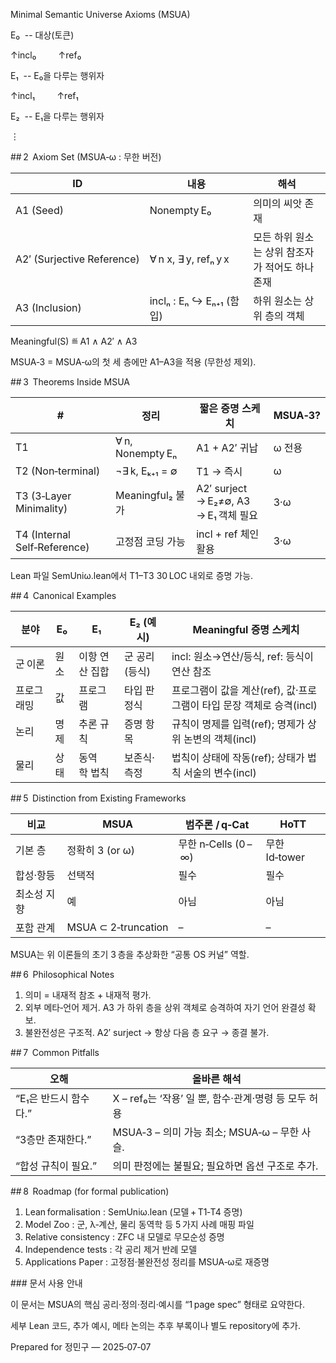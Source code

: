 Minimal Semantic Universe Axioms (MSUA)

E₀  -- 대상(토큰)

↑incl₀         ↑ref₀

E₁  -- E₀을 다루는 행위자

↑incl₁         ↑ref₁

E₂  -- E₁을 다루는 행위자

⋮

## 2  Axiom Set (MSUA‑ω : 무한 버전)

| **ID** | **내용** | **해석** |
| --- | --- | --- |
| A1 (Seed) | Nonempty E₀ | 의미의 씨앗 존재 |
| A2′ (Surjective Reference) | ∀ n x, ∃ y, refₙ y x | 모든 하위 원소는 상위 참조자가 적어도 하나 존재 |
| A3 (Inclusion) | inclₙ : Eₙ ↪ Eₙ₊₁ (함입) | 하위 원소는 상위 층의 객체 |

Meaningful(S) ≝ A1 ∧ A2′ ∧ A3

MSUA‑3 = MSUA‑ω의 첫 세 층에만 A1–A3을 적용 (무한성 제외).

## 3  Theorems Inside MSUA

| **#** | **정리** | **짧은 증명 스케치** | **MSUA‑3?** |
| --- | --- | --- | --- |
| T1 | ∀ n, Nonempty Eₙ | A1 + A2′ 귀납 | ω 전용 |
| T2 (Non‑terminal) | ¬∃ k, Eₖ₊₁ = ∅ | T1 → 즉시 | ω |
| T3 (3‑Layer Minimality) | Meaningful₂ 불가 | A2′ surject → E₂≠∅, A3 → E₁ 객체 필요 | 3·ω |
| T4 (Internal Self‑Reference) | 고정점 코딩 가능 | incl + ref 체인 활용 | 3·ω |

Lean 파일 SemUniω.lean에서 T1–T3 30 LOC 내외로 증명 가능.

## 4  Canonical Examples

| **분야** | **E₀** | **E₁** | **E₂ (예시)** | **Meaningful 증명 스케치** |
| --- | --- | --- | --- | --- |
| 군 이론 | 원소 | 이항 연산 집합 | 군 공리(등식) | incl: 원소→연산/등식, ref: 등식이 연산 참조 |
| 프로그래밍 | 값 | 프로그램 | 타입 판정식 | 프로그램이 값을 계산(ref), 값·프로그램이 타입 문장 객체로 승격(incl) |
| 논리 | 명제 | 추론 규칙 | 증명 항목 | 규칙이 명제를 입력(ref); 명제가 상위 논변의 객체(incl) |
| 물리 | 상태 | 동역학 법칙 | 보존식·측정 | 법칙이 상태에 작동(ref); 상태가 법칙 서술의 변수(incl) |

## 5  Distinction from Existing Frameworks

| **비교** | **MSUA** | **범주론 / q‑Cat** | **HoTT** |
| --- | --- | --- | --- |
| 기본 층 | 정확히 3 (or ω) | 무한 n‑Cells (0 – ∞) | 무한 Id‑tower |
| 합성·항등 | 선택적 | 필수 | 필수 |
| 최소성 지향 | 예 | 아님 | 아님 |
| 포함 관계 | MSUA ⊂ 2‑truncation | – | – |

MSUA는 위 이론들의 초기 3 층을 추상화한 “공통 OS 커널” 역할.

## 6  Philosophical Notes

1. 의미 = 내재적 참조 + 내재적 평가.
2. 외부 메타‑언어 제거. A3 가 하위 층을 상위 객체로 승격하여 자기 언어 완결성 확보.
3. 불완전성은 구조적. A2′ surject → 항상 다음 층 요구 → 종결 불가.

## 7  Common Pitfalls

| **오해** | **올바른 해석** |
| --- | --- |
| “E₁은 반드시 함수다.” | X – ref₀는 ‘작용’ 일 뿐, 함수·관계·명령 등 모두 허용 |
| “3층만 존재한다.” | MSUA‑3 – 의미 가능 최소; MSUA‑ω – 무한 사슬. |
| “합성 규칙이 필요.” | 의미 판정에는 불필요; 필요하면 옵션 구조로 추가. |

## 8  Roadmap (for formal publication)

1. Lean formalisation : SemUniω.lean (모델 + T1‑T4 증명)
2. Model Zoo : 군, λ‑계산, 물리 동역학 등 5 가지 사례 매핑 파일
3. Relative consistency : ZFC 내 모델로 무모순성 증명
4. Independence tests : 각 공리 제거 반례 모델
5. Applications Paper : 고정점·불완전성 정리를 MSUA‑ω로 재증명

### 문서 사용 안내

이 문서는 MSUA의 핵심 공리·정의·정리·예시를 “1 page spec” 형태로 요약한다.

세부 Lean 코드, 추가 예시, 메타 논의는 추후 부록이나 별도 repository에 추가.

Prepared for 정민구 — 2025‑07‑07
